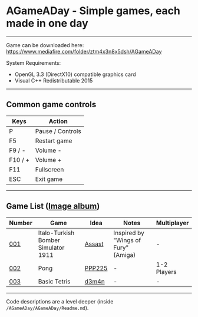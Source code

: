 # AGameADay - Simple games, each made in one day

-------------------------------------------------------------------------------

Game can be downloaded here: https://www.mediafire.com/folder/ztm4x3n8x5dsh/AGameADay

System Requirements:
* OpenGL 3.3 (DirectX10) compatible graphics card
* Visual C++ Redistributable 2015

-------------------------------------------------------------------------------

## Common game controls

Keys | Action
----------|--------
P | Pause / Controls
F5 | Restart game
F9 / - | Volume -
F10 / + | Volume +
F11 | Fullscreen
ESC | Exit game

-------------------------------------------------------------------------------

## Game List ([Image album](http://imgur.com/a/ScdOV))

Number | Game | Idea | Notes | Multiplayer
----|---------|------|-------|------------
[001](http://imgur.com/TNlZMzl) | Italo-Turkish Bomber Simulator 1911 | [Assast](https://github.com/PPP225/AGameADay) | Inspired by "Wings of Fury" (Amiga) | -
[002](http://imgur.com/HzosY47) | Pong | [PPP225](https://github.com/PPP225/AGameADay) | - | 1-2 Players
[003](http://imgur.com/xsasClZ) | Basic Tetris | [d3m4n](https://www.steamgifts.com/go/comment/NS4D6Zr) | - | - 

-------------------------------------------------------------------------------

Code descriptions are a level deeper (inside `/AGameADay/AGameADay/Readme.md`).
